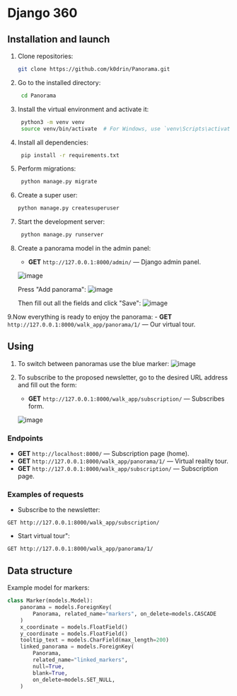 # Django 360

## Installation and launch

1. Clone repositories:
   ```bash
   git clone https://github.com/k0drin/Panorama.git
   ```
2. Go to the installed directory:
   ```bash
    cd Panorama
    ```
3. Install the virtual environment and activate it:
   ```bash
    python3 -m venv venv
    source venv/bin/activate  # For Windows, use `venv\Scripts\activate`
    ```
4. Install all dependencies:
   ```bash
    pip install -r requirements.txt
    ```
5. Perform migrations:
   ```bash
    python manage.py migrate
    ```
6. Create a super user:
   ```bash
   python manage.py createsuperuser
   ```
7. Start the development server:
   ```bash
    python manage.py runserver
    ```
8. Create a panorama model in the admin panel:
   - **GET** `http://127.0.0.1:8000/admin/` — Django admin panel.

   ![image](https://github.com/k0drin/Panorama/assets/124861436/4ade76ce-b643-4adb-ac77-308f9b9a94f2)

   Press "Add panorama":
   ![image](https://github.com/k0drin/Panorama/assets/124861436/58419f3a-556d-45e6-800d-6be6613f81af)
   
   Then fill out all the fields and click "Save":
   ![image](https://github.com/k0drin/Panorama/assets/124861436/9dfedb14-5c28-40ab-9daa-9b316a5fc850)

9.Now everything is ready to enjoy the panorama:
      - **GET** `http://127.0.0.1:8000/walk_app/panorama/1/` — Our virtual tour.


## Using
1. To switch between panoramas use the blue marker:
   ![image](https://github.com/k0drin/Panorama/assets/124861436/715188ef-f7ee-411a-8c82-40820394e4b2)

2. To subscribe to the proposed newsletter, go to the desired URL address and fill out the form:
   - **GET** `http://127.0.0.1:8000/walk_app/subscription/` — Subscribes form.

   ![image](https://github.com/k0drin/Panorama/assets/124861436/408b9b6f-6ccd-47d5-974f-5de0c5eb4634)


### Endpoints

- **GET** `http://localhost:8000/` — Subscription page (home).
- **GET** `http://127.0.0.1:8000/walk_app/panorama/1/` — Virtual reality tour.
- **GET** `http://127.0.0.1:8000/walk_app/subscription/` — Subscription page.

### Examples of requests

- Subscribe to the newsletter:
 ```http
 GET http://127.0.0.1:8000/walk_app/subscription/
 ````
- Start virtual tour":
 ```http
 GET http://127.0.0.1:8000/walk_app/panorama/1/
 ```
## Data structure

Example model for markers:
```python
class Marker(models.Model):
    panorama = models.ForeignKey(
        Panorama, related_name="markers", on_delete=models.CASCADE
    )
    x_coordinate = models.FloatField()
    y_coordinate = models.FloatField()
    tooltip_text = models.CharField(max_length=200)
    linked_panorama = models.ForeignKey(
        Panorama,
        related_name="linked_markers",
        null=True,
        blank=True,
        on_delete=models.SET_NULL,
    )

